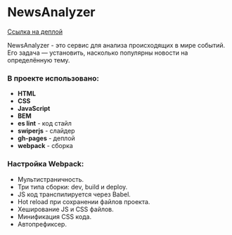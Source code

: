 # NewsAnalyzer

[Ссылка на деплой](https://dmitryforsilov.github.io/NewsAnalyzer)

NewsAnalyzer - это сервис для анализа происходящих в мире событий. Его задача — установить, насколько популярны новости на определённую тему.

### В проекте использовано:
- **HTML**
- **CSS**
- **JavaScript**
- **BEM**
- **es lint** - код стайл
- **swiperjs** - слайдер
- **gh-pages** - деплой 
- **webpack** - сборка

### Настройка Webpack:
- Мультистраничность.
- Три типа сборки: dev, build и deploy.
- JS код транспилируется через Babel.
- Hot reload при сохранении файлов проекта.
- Хеширование JS и CSS файлов.
- Минификация CSS кода.
- Автопрефиксер.